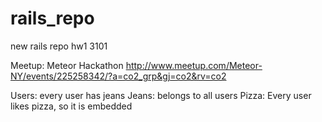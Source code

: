 # rails_repo
new rails repo
hw1 3101

Meetup: Meteor Hackathon http://www.meetup.com/Meteor-NY/events/225258342/?a=co2_grp&gj=co2&rv=co2

Users: every user has jeans Jeans: belongs to all users Pizza: Every user likes pizza, so it is embedded